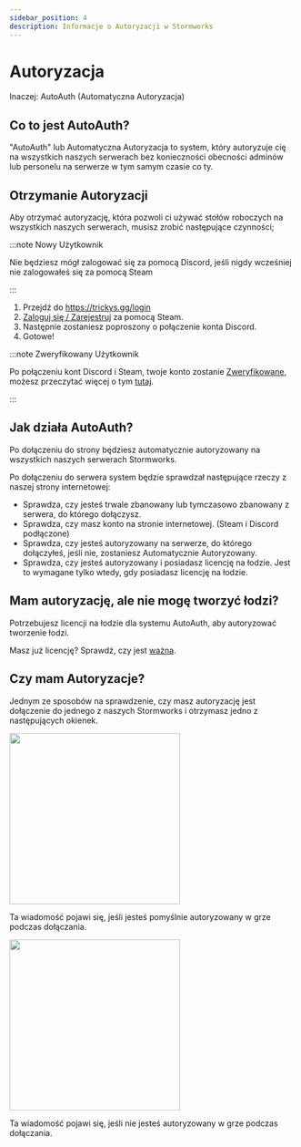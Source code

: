 ```yaml
---
sidebar_position: 4
description: Informacje o Autoryzacji w Stormworks
---
```


# Autoryzacja
Inaczej: AutoAuth (Automatyczna Autoryzacja)

## Co to jest AutoAuth?

"AutoAuth" lub Automatyczna Autoryzacja to system, który autoryzuje cię na wszystkich naszych serwerach bez konieczności obecności adminów lub personelu na serwerze w tym samym czasie co ty.

## Otrzymanie Autoryzacji

Aby otrzymać autoryzację, która pozwoli ci używać stołów roboczych na wszystkich naszych serwerach, musisz zrobić następujące czynności;

:::note Nowy Użytkownik

Nie będziesz mógł zalogować się za pomocą Discord, jeśli nigdy wcześniej nie zalogowałeś się za pomocą Steam

:::

1. Przejdź do https://trickys.gg/login
2. [Zaloguj się / Zarejestruj](https://trickys.gg/login) za pomocą <i class="fa-brands fa-steam"></i> Steam.
3. Następnie zostaniesz poproszony o połączenie konta <i class="fa-brands fa-discord"></i> Discord.
4. Gotowe!

:::note Zweryfikowany Użytkownik

Po połączeniu kont <i class="fa-brands fa-discord"></i> Discord i <i class="fa-brands fa-steam"></i> Steam, twoje konto zostanie [Zweryfikowane](./), możesz przeczytać więcej o tym [tutaj](./).

:::

## Jak działa AutoAuth?

Po dołączeniu do strony będziesz automatycznie autoryzowany na wszystkich naszych serwerach Stormworks.

Po dołączeniu do serwera system będzie sprawdzał następujące rzeczy z naszej strony internetowej:

- Sprawdza, czy jesteś trwale zbanowany lub tymczasowo zbanowany z serwera, do którego dołączysz.
- Sprawdza, czy masz konto na stronie internetowej. (Steam i Discord podłączone)
- Sprawdza, czy jesteś autoryzowany na serwerze, do którego dołączyłeś, jeśli nie, zostaniesz Automatycznie Autoryzowany.
- Sprawdza, czy jesteś autoryzowany i posiadasz licencję na łodzie. Jest to wymagane tylko wtedy, gdy posiadasz licencję na łodzie.

## Mam autoryzację, ale nie mogę tworzyć łodzi?

Potrzebujesz licencji na łodzie dla systemu AutoAuth, aby autoryzować tworzenie łodzi.

Masz już licencję? Sprawdź, czy jest [ważna](https://trickys.gg/account).

## Czy mam Autoryzacje?

Jednym ze sposobów na sprawdzenie, czy masz autoryzację jest dołączenie do jednego z naszych Stormworks i otrzymasz jedno z następujących okienek.

<!-- css for flex -->
  <div class="flex-vcenter">
    <div class="img-mg">
      <img src="/img/autoauth/tsauth1.png" width="300px"/>
    </div>
<p>

Ta wiadomość pojawi się, jeśli jesteś pomyślnie autoryzowany w grze podczas dołączania.

</p>
  </div>

<!-- css for flex -->
  <div class="flex-vcenter">
    <div class="img-mg">
      <img src="/img/autoauth/tsnoauth1.png" width="300px"/>
    </div>
<p>

Ta wiadomość pojawi się, jeśli nie jesteś autoryzowany w grze podczas dołączania.

</p>
  </div>
